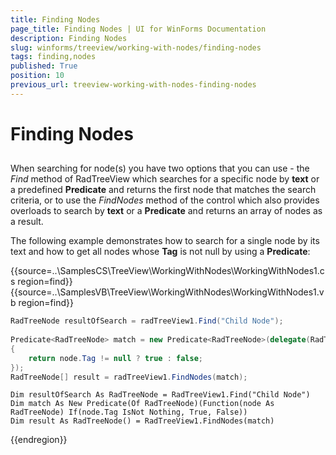 ```yaml
---
title: Finding Nodes
page_title: Finding Nodes | UI for WinForms Documentation
description: Finding Nodes
slug: winforms/treeview/working-with-nodes/finding-nodes
tags: finding,nodes
published: True
position: 10
previous_url: treeview-working-with-nodes-finding-nodes
---
```


# Finding Nodes



## 

When searching for node(s) you have two options that you can use - the *Find* method of RadTreeView which searches for a specific node by __text__ or a predefined __Predicate__ and returns the first node that matches the search criteria, or to use the *FindNodes* method of the control which also provides overloads to search by __text__ or a __Predicate__ and returns an array of nodes as a result. 

The following example demonstrates how to search for a single node by its text and how to get all nodes whose __Tag__ is not null by using a __Predicate__:

{{source=..\SamplesCS\TreeView\WorkingWithNodes\WorkingWithNodes1.cs region=find}} 
{{source=..\SamplesVB\TreeView\WorkingWithNodes\WorkingWithNodes1.vb region=find}} 

````C#
RadTreeNode resultOfSearch = radTreeView1.Find("Child Node");
            
Predicate<RadTreeNode> match = new Predicate<RadTreeNode>(delegate(RadTreeNode node)
{
    return node.Tag != null ? true : false;
});
RadTreeNode[] result = radTreeView1.FindNodes(match);

````
````VB.NET
Dim resultOfSearch As RadTreeNode = RadTreeView1.Find("Child Node")
Dim match As New Predicate(Of RadTreeNode)(Function(node As RadTreeNode) If(node.Tag IsNot Nothing, True, False))
Dim result As RadTreeNode() = RadTreeView1.FindNodes(match)

````

{{endregion}}
